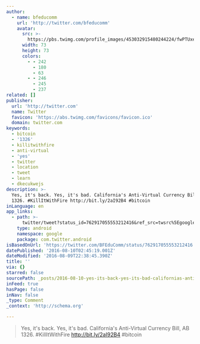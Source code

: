 ```yaml
---
author:
  - name: bfeducomm
    url: 'http://twitter.com/bfeducomm'
    avatar:
      src: >-
        https://pbs.twimg.com/profile_images/453032915480244224/fwPTUxed_bigger.png
      width: 73
      height: 73
      colors:
        - - 242
          - 180
          - 63
        - - 246
          - 245
          - 237
related: []
publisher:
  url: 'http://twitter.com'
  name: Twitter
  favicon: 'https://abs.twimg.com/favicons/favicon.ico'
  domain: twitter.com
keywords:
  - bitcoin
  - '1326'
  - killitwithfire
  - anti-virtual
  - 'yes'
  - twitter
  - location
  - tweet
  - learn
  - dkecukwejs
description: >-
  Yes, it's back. Yes, it's bad. California's Anti-Virtual Currency Bill, AB
  1326. #KillItWithFire http://bit.ly/2aI92B4 #bitcoin
inLanguage: en
app_links:
  - path: >-
      twitter/tweet?status_id=762917055553212416&ref_src=twsrc%5Egoogle%7Ctwcamp%5Eandroidseo%7Ctwgr%5Estatus%7Ctwterm%5E762917055553212416
    type: android
    namespace: google
    package: com.twitter.android
isBasedOnUrl: 'https://twitter.com/BFEduComm/status/762917055553212416'
datePublished: '2016-08-10T02:45:19.001Z'
dateModified: '2016-08-09T22:38:45.390Z'
title: ''
via: {}
starred: false
sourcePath: _posts/2016-08-10-yes-its-back-yes-its-bad-californias-anti-virtual-cur.md
inFeed: true
hasPage: false
inNav: false
_type: Comment
_context: 'http://schema.org'

---
```

> Yes, it's back. Yes, it's bad. California's Anti-Virtual Currency Bill, AB 1326\. \#KillItWithFire http://bit.ly/2aI92B4 \#bitcoin